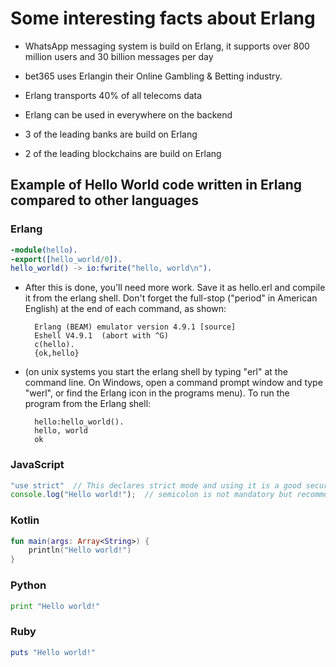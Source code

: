 # Some interesting facts about Erlang


* WhatsApp messaging system is build on Erlang, it supports over 800 million users and 30 billion messages per day

* bet365 uses Erlangin their Online Gambling & Betting industry.

* Erlang transports 40% of all telecoms data

* Erlang can be used in everywhere on the backend

* 3 of the leading banks are build on Erlang

* 2 of the leading blockchains are build on Erlang

## Example of **Hello World** code written in Erlang compared to other languages

### **Erlang**

```Erlang
-module(hello).
-export([hello_world/0]).
hello_world() -> io:fwrite("hello, world\n").
```

* After this is done, you'll need more work. Save it as hello.erl and compile it from the erlang shell.
Don't forget the full-stop ("period" in American English) at the end of each command, as shown:

        Erlang (BEAM) emulator version 4.9.1 [source]
        Eshell V4.9.1  (abort with ^G)
        c(hello).
        {ok,hello}


* (on unix systems you start the erlang shell by typing "erl" at the command line.
On Windows, open a command prompt window and type "werl", or find the Erlang icon in the programs menu).
To run the program from the Erlang shell:

        hello:hello_world().
        hello, world
        ok


### **JavaScript**

```JavaScript
"use strict"  // This declares strict mode and using it is a good security practice.
console.log("Hello world!");  // semicolon is not mandatory but recommended
```

### **Kotlin**

```Kotlin
fun main(args: Array<String>) {
    println("Hello world!")
}
```

### **Python**

```Python
print "Hello world!"
```

### **Ruby**

```Ruby
puts "Hello world!"
```